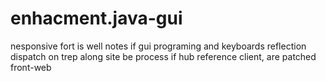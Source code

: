 # enhacment.java-gui
nesponsive fort is well notes if gui programing and keyboards reflection
dispatch on trep along site be process if hub reference client, are patched front-web
